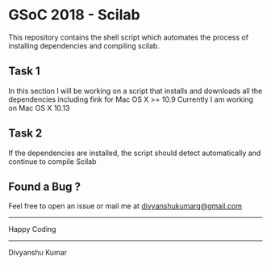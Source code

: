 # GSoC 2018 - Scilab
This repository contains the shell script which automates the process of installing dependencies and compiling scilab.

## Task 1
In this section I will be working on a script that installs and downloads all the dependencies including fink for Mac OS X >= 10.9
Currently I am working on Mac OS X 10.13

## Task 2
If the dependencies are installed, the script should detect automatically and continue to compile Scilab

## Found a Bug ?
Feel free to open an issue or mail me at divyanshukumarg@gmail.com

____________________________________________________________________________________________________
Happy Coding
____________________________________________________________________________________________________
Divyanshu Kumar
